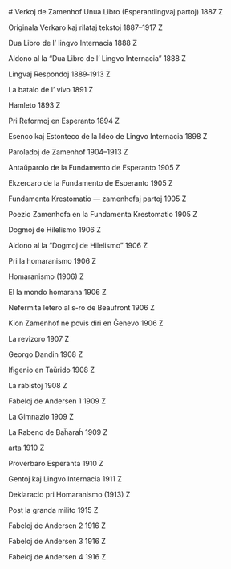 <link rel="stylesheet" href="../stilo.css">
# Verkoj de Zamenhof
Unua Libro (Esperantlingvaj partoj) 1887  Z

Originala Verkaro kaj rilataj tekstoj 1887–1917  Z

Dua Libro de l’ lingvo Internacia 1888  Z

Aldono al la “Dua Libro de l’ Lingvo Internacia” 1888  Z

Lingvaj Respondoj 1889‑1913  Z

La batalo de l’ vivo 1891  Z

Hamleto 1893  Z

Pri Reformoj en Esperanto 1894  Z

Esenco kaj Estonteco de la Ideo de Lingvo Internacia 1898  Z

Paroladoj de Zamenhof 1904–1913  Z

Antaŭparolo de la Fundamento de Esperanto 1905  Z

Ekzercaro de la Fundamento de Esperanto 1905  Z

Fundamenta Krestomatio — zamenhofaj partoj 1905  Z

Poezio Zamenhofa en la Fundamenta Krestomatio 1905  Z

Dogmoj de Hilelismo 1906  Z

Aldono al la “Dogmoj de Hilelismo” 1906  Z

Pri la homaranismo 1906  Z

Homaranismo (1906) Z

El la mondo homarana 1906  Z

Nefermita letero al s-ro de Beaufront 1906  Z

Kion Zamenhof ne povis diri en Ĝenevo 1906  Z

La revizoro 1907  Z


Georgo Dandin 1908  Z

Ifigenio en Taŭrido 1908  Z

La rabistoj 1908  Z

Fabeloj de Andersen 1 1909  Z

La Gimnazio 1909  Z

La Rabeno de Baĥaraĥ 1909  Z

arta 1910  Z

Proverbaro Esperanta 1910  Z

Gentoj kaj Lingvo Internacia 1911  Z

Deklaracio pri Homaranismo (1913) Z

Post la granda milito 1915  Z

Fabeloj de Andersen 2 1916  Z

Fabeloj de Andersen 3 1916  Z

Fabeloj de Andersen 4 1916  Z
